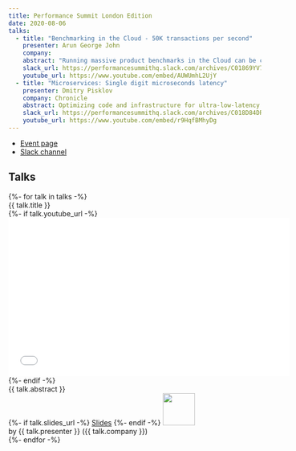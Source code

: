 ```yaml
---
title: Performance Summit London Edition
date: 2020-08-06
talks:
  - title: "Benchmarking in the Cloud - 50K transactions per second"
    presenter: Arun George John
    company:
    abstract: "Running massive product benchmarks in the Cloud can be challenging - It pushes the limits of application & platform performance, driving out unforeseen issues and the need for new solutions. This talk seeks to share insights from running one of the largest benchmarks in the banking product space, for a solution architected on a mix of technologies - AWS ECS, Microservices, Kinesis, Lambda, NuoDB, DynamoDB."
    slack_url: https://performancesummithq.slack.com/archives/C01869YV7V4
    youtube_url: https://www.youtube.com/embed/AUWUmhL2UjY
  - title: "Microservices: Single digit microseconds latency"
    presenter: Dmitry Pisklov
    company: Chronicle
    abstract: Optimizing code and infrastructure for ultra-low-latency microservices
    slack_url: https://performancesummithq.slack.com/archives/C018D84DRGT
    youtube_url: https://www.youtube.com/embed/r9HqfBMhyDg
---
```


- [Event page](https://performancesummitle.splashthat.com/)
- [Slack channel](https://performancesummithq.slack.com/archives/CU674PFRA)

## Talks

<div class="row row-cols-1 row-cols-sm-2 row-cols-md-4 mb-4">
{%- for talk in talks -%}
  <div class="card">
    <div class="card-header">{{ talk.title }}</div>
    <div class="card-body">
        {%- if talk.youtube_url -%}
          <div class="embed-responsive embed-responsive-16by9">
              <iframe
                  class="embed-responsive-item"
                  width="560"
                  height="315"
                  src="{{ talk.youtube_url | url }}"
                  frameborder="0"
                  allow="accelerometer; autoplay; encrypted-media; gyroscope; picture-in-picture"
                  allowfullscreen>
              </iframe>
          </div>
        {%- endif -%}
        <div class="card-text">{{ talk.abstract }}</div>
        {%- if talk.slides_url -%}
            <a href="{{ talk.slides_url | url }}">Slides</a>
        {%- endif -%}
        <a href="{{ talk.slack_url | url }}"><img width="64" src="https://cdn.brandfolder.io/5H442O3W/as/pl546j-7le8zk-199wkt/Slack_Mark.svg"></img></a>
    </div>
    <div class="card-footer">by {{ talk.presenter }} ({{ talk.company }})</div>
  </div>
{%- endfor -%}
</div>
